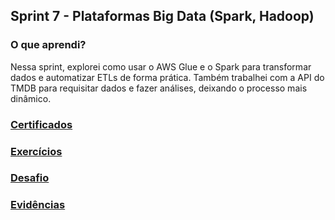 ##   Sprint 7 - Plataformas Big Data (Spark, Hadoop)

### O que aprendi? ###
<p>

Nessa sprint, explorei como usar o AWS Glue e o Spark para transformar dados e automatizar ETLs de forma prática. Também trabalhei com a API do TMDB para requisitar dados e fazer análises, deixando o processo mais dinâmico.
 </p>


###  <a href= certificados> Certificados </a> 
###  <a href= exercicios> Exercícios </a> 
###  <a href= desafio> Desafio </a>
###  <a href= evidencias> Evidências </a>